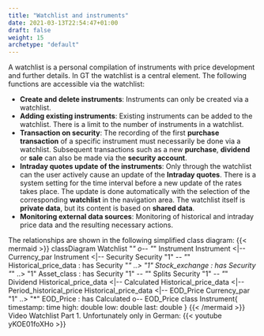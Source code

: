 ```yaml
---
title: "Watchlist and instruments"
date: 2021-03-13T22:54:47+01:00
draft: false
weight: 15
archetype: "default"
---
```

A watchlist is a personal compilation of instruments with price development and further details. In GT the watchlist is a central element. The following functions are accessible via the watchlist:
+ **Create and delete instruments**: Instruments can only be created via a watchlist.
+  **Adding existing instruments**: Existing instruments can be added to the watchlist. There is a limit to the number of instruments in a watchlist.
+ **Transaction on security**: The recording of the first **purchase transaction** of a specific instrument must necessarily be done via a watchlist. Subsequent transactions such as a new **purchase**, **dividend** or **sale** can also be made via the **security account**.
+ **Intraday quotes update of the instruments**: Only through the watchlist can the user actively cause an update of the **Intraday quotes**. There is a system setting for the time interval before a new update of the rates takes place. The update is done automatically with the selection of the corresponding **watchlist** in the navigation area. The watchlist itself is **private data**, but its content is based on **shared data**.
+ **Monitoring external data sources**: Monitoring of historical and intraday price data and the resulting necessary actions.

The relationships are shown in the following simplified class diagram:
{{< mermaid >}}
classDiagram
     Watchlist "*" o-- "*" Instrument
    Instrument <|-- Currency_par
    Instrument <|-- Security
    Security "1" *-- "*" Historical_price_data : has
    Security "*" ..> "1" Stock_exchange : has
    Security "*" ..> "1" Asset_class : has
    Security "1" *-- "*" Splits
    Security "1" *-- "*" Dividend
    Historical_price_data <|-- Calculated
    Historical_price_data <|-- Period_historical_price
    Historical_price_data <|-- EOD_Price
    Currency_par "1" ..> "*" EOD_Price : has
    Calculated o-- EOD_Price
    class Instrument{
        timestamp: time
        high: double
        low: double
        last: double
    }
{{< /mermaid >}}
Video Watchlist Part 1.
Unfortunately only in German:
{{< youtube yKOE01foXHo >}}